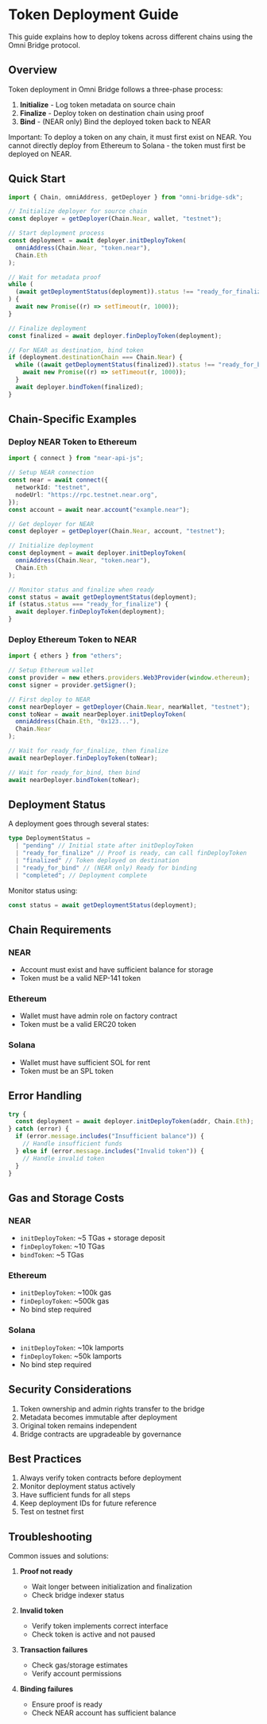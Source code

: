 # Token Deployment Guide

This guide explains how to deploy tokens across different chains using the Omni Bridge protocol.

## Overview

Token deployment in Omni Bridge follows a three-phase process:

1. **Initialize** - Log token metadata on source chain
2. **Finalize** - Deploy token on destination chain using proof
3. **Bind** - (NEAR only) Bind the deployed token back to NEAR

Important: To deploy a token on any chain, it must first exist on NEAR. You cannot directly deploy from Ethereum to Solana - the token must first be deployed on NEAR.

## Quick Start

```typescript
import { Chain, omniAddress, getDeployer } from "omni-bridge-sdk";

// Initialize deployer for source chain
const deployer = getDeployer(Chain.Near, wallet, "testnet");

// Start deployment process
const deployment = await deployer.initDeployToken(
  omniAddress(Chain.Near, "token.near"),
  Chain.Eth
);

// Wait for metadata proof
while (
  (await getDeploymentStatus(deployment)).status !== "ready_for_finalize"
) {
  await new Promise((r) => setTimeout(r, 1000));
}

// Finalize deployment
const finalized = await deployer.finDeployToken(deployment);

// For NEAR as destination, bind token
if (deployment.destinationChain === Chain.Near) {
  while ((await getDeploymentStatus(finalized)).status !== "ready_for_bind") {
    await new Promise((r) => setTimeout(r, 1000));
  }
  await deployer.bindToken(finalized);
}
```

## Chain-Specific Examples

### Deploy NEAR Token to Ethereum

```typescript
import { connect } from "near-api-js";

// Setup NEAR connection
const near = await connect({
  networkId: "testnet",
  nodeUrl: "https://rpc.testnet.near.org",
});
const account = await near.account("example.near");

// Get deployer for NEAR
const deployer = getDeployer(Chain.Near, account, "testnet");

// Initialize deployment
const deployment = await deployer.initDeployToken(
  omniAddress(Chain.Near, "token.near"),
  Chain.Eth
);

// Monitor status and finalize when ready
const status = await getDeploymentStatus(deployment);
if (status.status === "ready_for_finalize") {
  await deployer.finDeployToken(deployment);
}
```

### Deploy Ethereum Token to NEAR

```typescript
import { ethers } from "ethers";

// Setup Ethereum wallet
const provider = new ethers.providers.Web3Provider(window.ethereum);
const signer = provider.getSigner();

// First deploy to NEAR
const nearDeployer = getDeployer(Chain.Near, nearWallet, "testnet");
const toNear = await nearDeployer.initDeployToken(
  omniAddress(Chain.Eth, "0x123..."),
  Chain.Near
);

// Wait for ready_for_finalize, then finalize
await nearDeployer.finDeployToken(toNear);

// Wait for ready_for_bind, then bind
await nearDeployer.bindToken(toNear);
```

## Deployment Status

A deployment goes through several states:

```typescript
type DeploymentStatus =
  | "pending" // Initial state after initDeployToken
  | "ready_for_finalize" // Proof is ready, can call finDeployToken
  | "finalized" // Token deployed on destination
  | "ready_for_bind" // (NEAR only) Ready for binding
  | "completed"; // Deployment complete
```

Monitor status using:

```typescript
const status = await getDeploymentStatus(deployment);
```

## Chain Requirements

### NEAR

- Account must exist and have sufficient balance for storage
- Token must be a valid NEP-141 token

### Ethereum

- Wallet must have admin role on factory contract
- Token must be a valid ERC20 token

### Solana

- Wallet must have sufficient SOL for rent
- Token must be an SPL token

## Error Handling

```typescript
try {
  const deployment = await deployer.initDeployToken(addr, Chain.Eth);
} catch (error) {
  if (error.message.includes("Insufficient balance")) {
    // Handle insufficient funds
  } else if (error.message.includes("Invalid token")) {
    // Handle invalid token
  }
}
```

## Gas and Storage Costs

### NEAR

- `initDeployToken`: ~5 TGas + storage deposit
- `finDeployToken`: ~10 TGas
- `bindToken`: ~5 TGas

### Ethereum

- `initDeployToken`: ~100k gas
- `finDeployToken`: ~500k gas
- No bind step required

### Solana

- `initDeployToken`: ~10k lamports
- `finDeployToken`: ~50k lamports
- No bind step required

## Security Considerations

1. Token ownership and admin rights transfer to the bridge
2. Metadata becomes immutable after deployment
3. Original token remains independent
4. Bridge contracts are upgradeable by governance

## Best Practices

1. Always verify token contracts before deployment
2. Monitor deployment status actively
3. Have sufficient funds for all steps
4. Keep deployment IDs for future reference
5. Test on testnet first

## Troubleshooting

Common issues and solutions:

1. **Proof not ready**

   - Wait longer between initialization and finalization
   - Check bridge indexer status

2. **Invalid token**

   - Verify token implements correct interface
   - Check token is active and not paused

3. **Transaction failures**

   - Check gas/storage estimates
   - Verify account permissions

4. **Binding failures**
   - Ensure proof is ready
   - Check NEAR account has sufficient balance
